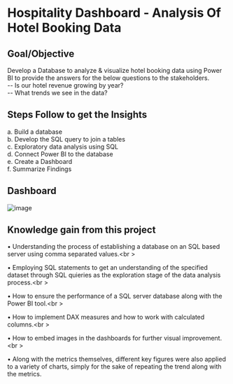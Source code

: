 # Hospitality Dashboard - Analysis Of Hotel Booking Data

## Goal/Objective
Develop a Database to analyze & visualize hotel booking data using Power BI to provide the answers for the below questions to the stakeholders.<br />
-- Is our hotel revenue growing by year?<br />
-- What trends we see in the data?


## Steps Follow to get the Insights
a.	Build a database<br />
b.	Develop the SQL query to join a tables<br />
c.	Exploratory data analysis using SQL<br />
d.	Connect Power BI to the database<br />
e.	Create a Dashboard<br />
f.	Summarize Findings

## Dashboard 

![image](https://user-images.githubusercontent.com/125534171/221400421-3a96101e-44b6-40f6-9f75-128628513f06.png)

## Knowledge gain from this project

•	Understanding the process of establishing a database on an SQL based server using comma separated values.<br \>

•	Employing SQL statements to get an understanding of the specified dataset through SQL quieries as the exploration stage of the data analysis process.<br \>

•	How to ensure the performance of a SQL server database along with the Power BI tool.<br \>

•	How to implement DAX measures and how to work with calculated columns.<br \>

•	How to embed images in the dashboards for further visual improvement.<br \>

•	Along with the metrics themselves, different key figures were also applied to a variety of charts, simply for the sake of repeating the trend along with the metrics.


